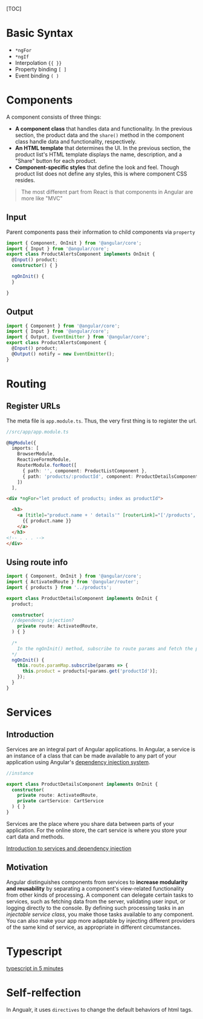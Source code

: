 [TOC]

# Basic Syntax

- `*ngFor`
- `*ngIf`
- Interpolation `{{ }}`
- Property binding `[ ]`
- Event binding `( )`



# Components

A component consists of three things:

- **A component class** that handles data and functionality. In the previous section, the product data and the `share()` method in the component class handle data and functionality, respectively.
- **An HTML template** that determines the UI. In the previous section, the product list's HTML template displays the name, description, and a "Share" button for each product.
- **Component-specific styles** that define the look and feel. Though product list does not define any styles, this is where component CSS resides.

> The most different part from React is that components in Angular are more like "MVC"



## Input

Parent components pass their information to child components via `property`



```typescript
import { Component, OnInit } from '@angular/core';
import { Input } from '@angular/core';
export class ProductAlertsComponent implements OnInit {
  @Input() product;
  constructor() { }

  ngOnInit() {
  }

}
```

## Output

```javascript
import { Component } from '@angular/core';
import { Input } from '@angular/core';
import { Output, EventEmitter } from '@angular/core';
export class ProductAlertsComponent {
  @Input() product;
  @Output() notify = new EventEmitter();
}
```





# Routing

## Register URLs

The meta file is `app.module.ts`. Thus, the very first thing is to register the url.

```typescript
//src/app/app.module.ts

@NgModule({
  imports: [
    BrowserModule,
    ReactiveFormsModule,
    RouterModule.forRoot([
      { path: '', component: ProductListComponent },
      { path: 'products/:productId', component: ProductDetailsComponent },
    ])
  ],
```



```html
<div *ngFor="let product of products; index as productId">

  <h3>
    <a [title]="product.name + ' details'" [routerLink]="['/products', productId]">
      {{ product.name }}
    </a>
  </h3>
<!-- . . . -->
</div>
```



## Using route info

```typescript
import { Component, OnInit } from '@angular/core';
import { ActivatedRoute } from '@angular/router';
import { products } from '../products';

export class ProductDetailsComponent implements OnInit {
  product;

  constructor(
  //dependency injection?
    private route: ActivatedRoute,
  ) { }
  
  /* 
  	In the ngOnInit() method, subscribe to route params and fetch the product based 		on the productId. Angular calls ngOnInit() shortly after creating a component. 
  */
  ngOnInit() {
    this.route.paramMap.subscribe(params => {
      this.product = products[+params.get('productId')];
    });
  }
}

```







# Services

## Introduction 

Services are an integral part of Angular applications. In Angular, a service is an instance of a class that can be made available to any part of your application using Angular's [dependency injection system](https://angular.io/guide/glossary#dependency-injection-di).

```typescript
//instance

export class ProductDetailsComponent implements OnInit {
  constructor(
    private route: ActivatedRoute,
    private cartService: CartService
  ) { }
}
```

Services are the place where you share data between parts of your application. For the online store, the cart service is where you store your cart data and methods.

[Introduction to services and dependency injection](https://angular.io/guide/architecture-services#introduction-to-services-and-dependency-injection)

## Motivation

Angular distinguishes components from services to **increase modularity and reusability** by separating a component's view-related functionality from other kinds of processing. A component can delegate certain tasks to services, such as fetching data from the server, validating user input, or logging directly to the console. By defining such processing tasks in an *injectable service class*, you make those tasks available to any component. You can also make your app more adaptable by injecting different providers of the same kind of service, as appropriate in different circumstances.



# Typescript

[typescript in 5 minutes](https://www.typescriptlang.org/docs/handbook/typescript-in-5-minutes.html)

# Self-relfection

In Angualr, it uses `directives` to change the default behaviors of html tags.